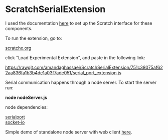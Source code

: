 # ScratchSerialExtension

I used the documentation <a href="https://github.com/LLK/scratchx/wiki#adding-blocks">here</a> to set up the Scratch interface for these components.

To run the extension, go to:

<a href="http://scratchx.org/#scratch">scratchx.org</a>

click "Load Experimental Extension", and paste in the following link:

<a href="https://rawgit.com/amandaghassaei/ScratchSerialExtension/751c38075af622aa836fa1b3b4de1a03f7ade051/serial_port_extension.js">https://rawgit.com/amandaghassaei/ScratchSerialExtension/751c38075af622aa836fa1b3b4de1a03f7ade051/serial_port_extension.js</a>

Serial communication happens through a node server.  To start the server run:

**node nodeServer.js**

node dependencies:

<a href="https://www.npmjs.com/package/serialport">serialport</a><br/>
<a href="https://www.npmjs.com/package/socket.io">socket-io</a>

Simple demo of standalone node server with web client <a href="https://github.com/amandaghassaei/NodeSerialPortBoilerplate">here</a>.